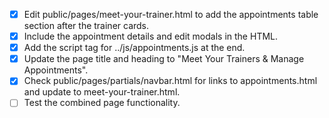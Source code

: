 - [x] Edit public/pages/meet-your-trainer.html to add the appointments table section after the trainer cards.
- [x] Include the appointment details and edit modals in the HTML.
- [x] Add the script tag for ../js/appointments.js at the end.
- [x] Update the page title and heading to "Meet Your Trainers & Manage Appointments".
- [x] Check public/pages/partials/navbar.html for links to appointments.html and update to meet-your-trainer.html.
- [ ] Test the combined page functionality.
